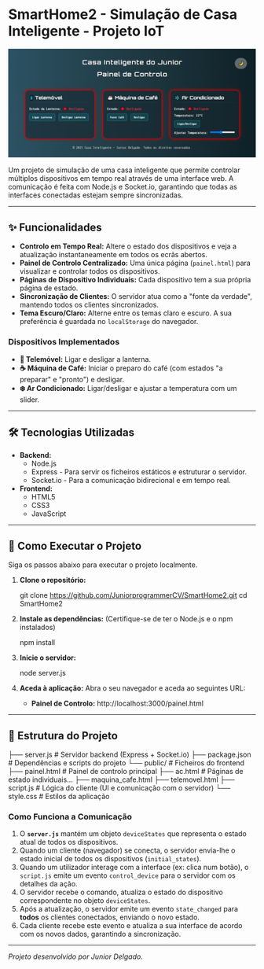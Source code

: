 # SmartHome2 - Simulação de Casa Inteligente - Projeto IoT

![alt text](<Casa Inteligente-1.PNG>)

Um projeto de simulação de uma casa inteligente que permite controlar múltiplos dispositivos em tempo real através de uma interface web. A comunicação é feita com Node.js e Socket.io, garantindo que todas as interfaces conectadas estejam sempre sincronizadas.

---

## ✨ Funcionalidades

-   **Controlo em Tempo Real:** Altere o estado dos dispositivos e veja a atualização instantaneamente em todos os ecrãs abertos.
-   **Painel de Controlo Centralizado:** Uma única página (`painel.html`) para visualizar e controlar todos os dispositivos.
-   **Páginas de Dispositivo Individuais:** Cada dispositivo tem a sua própria página de estado.
-   **Sincronização de Clientes:** O servidor atua como a "fonte da verdade", mantendo todos os clientes sincronizados.
-   **Tema Escuro/Claro:** Alterne entre os temas claro e escuro. A sua preferência é guardada no `localStorage` do navegador.

### Dispositivos Implementados
-   **📱 Telemóvel:** Ligar e desligar a lanterna.
-   **☕ Máquina de Café:** Iniciar o preparo do café (com estados "a preparar" e "pronto") e desligar.
-   **❄️ Ar Condicionado:** Ligar/desligar e ajustar a temperatura com um slider.

---

## 🛠️ Tecnologias Utilizadas

-   **Backend:**
    -   Node.js
    -   Express - Para servir os ficheiros estáticos e estruturar o servidor.
    -   Socket.io - Para a comunicação bidirecional e em tempo real.
-   **Frontend:**
    -   HTML5
    -   CSS3
    -   JavaScript

---

## 🚀 Como Executar o Projeto

Siga os passos abaixo para executar o projeto localmente.

1.  **Clone o repositório:**

    git clone https://github.com/JuniorprogrammerCV/SmartHome2.git
    cd SmartHome2


2.  **Instale as dependências:**
    (Certifique-se de ter o Node.js e o npm instalados)

    npm install


3.  **Inicie o servidor:**

    node server.js


4.  **Aceda à aplicação:**
    Abra o seu navegador e aceda ao seguintes URL:

    -   **Painel de Controlo:** http://localhost:3000/painel.html


---

## 📂 Estrutura do Projeto

├── server.js # Servidor backend (Express + Socket.io) 
├── package.json # Dependências e scripts do projeto 
└── public/ # Ficheiros do frontend 
    ├── painel.html # Painel de controlo principal 
    ├── ac.html # Páginas de estado individuais... 
    ├── maquina_cafe.html 
    ├── telemovel.html 
    ├── script.js # Lógica do cliente (UI e comunicação com o servidor) 
    └── style.css # Estilos da aplicação


### Como Funciona a Comunicação

1.  O **`server.js`** mantém um objeto `deviceStates` que representa o estado atual de todos os dispositivos.
2.  Quando um cliente (navegador) se conecta, o servidor envia-lhe o estado inicial de todos os dispositivos (`initial_states`).
3.  Quando um utilizador interage com a interface (ex: clica num botão), o `script.js` emite um evento `control_device` para o servidor com os detalhes da ação.
4.  O servidor recebe o comando, atualiza o estado do dispositivo correspondente no objeto `deviceStates`.
5.  Após a atualização, o servidor emite um evento `state_changed` para **todos** os clientes conectados, enviando o novo estado.
6.  Cada cliente recebe este evento e atualiza a sua interface de acordo com os novos dados, garantindo a sincronização.

---
_Projeto desenvolvido por Junior Delgado._
